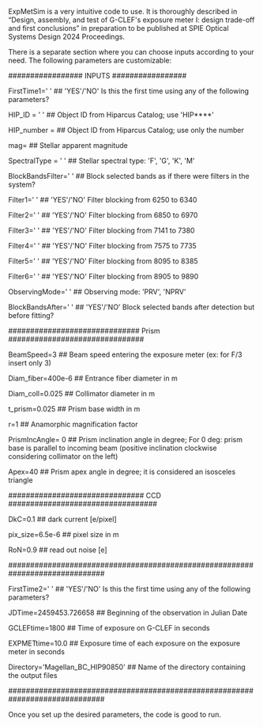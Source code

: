 ExpMetSim is a very intuitive code to use. It is thoroughly described in “Design, assembly, and test of G-CLEF's 
exposure meter I: design trade-off and first conclusions” in preparation to be published at SPIE Optical Systems 
Design 2024 Proceedings.

There is a separate section where you can choose inputs according to your need. The following parameters are 
customizable: 


#################                   INPUTS                   #################


FirstTime1=' ' ## 'YES'/'NO' Is this the first time using any of the following parameters?

HIP_ID = ' ' ## Object ID from Hiparcus Catalog; use 'HIP****'

HIP_number =  ## Object ID from Hiparcus Catalog; use only the number

mag= ## Stellar apparent magnitude

SpectralType = ' ' ## Stellar spectral type: 'F', 'G', 'K', 'M' 

BlockBandsFilter=' ' ## Block selected bands as if there were filters in the system? 

Filter1=' ' ## 'YES'/'NO' Filter blocking from 6250 to 6340

Filter2=' ' ## 'YES'/'NO' Filter blocking from 6850 to 6970

Filter3=' ' ## 'YES'/'NO' Filter blocking from 7141 to 7380

Filter4=' ' ## 'YES'/'NO' Filter blocking from 7575 to 7735

Filter5=' ' ## 'YES'/'NO' Filter blocking from 8095 to 8385

Filter6=' ' ## 'YES'/'NO' Filter blocking from 8905 to 9890

ObservingMode=' ' ## Observing mode: 'PRV', 'NPRV'

BlockBandsAfter=' ' ## 'YES'/'NO' Block selected bands after detection but before fitting?

##############################      Prism      ###############################

BeamSpeed=3 ## Beam speed entering the exposure meter (ex: for F/3 insert only 3)

Diam_fiber=400e-6 ## Entrance fiber diameter in m

Diam_coll=0.025 ## Collimator diameter in m

t_prism=0.025 ## Prism base width in m

r=1 ## Anamorphic magnification factor

PrismIncAngle= 0 ## Prism inclination angle in degree; For 0 deg: prism base is parallel to incoming beam 
(positive inclination clockwise considering collimator on the left)

Apex=40 ## Prism apex angle in degree; it is considered an isosceles triangle

###############################     CCD     ##################################

DkC=0.1 ## dark current [e/pixel]

pix_size=6.5e-6 ## pixel size in m

RoN=0.9 ## read out noise [e]

##############################################################################

FirstTime2=' ' ## 'YES'/'NO' Is this the first time using any of the following parameters?

JDTime=2459453.726658 ## Beginning of the observation in Julian Date

GCLEFtime=1800 ## Time of exposure on G-CLEF in seconds

EXPMETtime=10.0 ## Exposure time of each exposure on the exposure meter in seconds

Directory='Magellan_BC_HIP90850' ## Name of the directory containing the output files

##############################################################################


Once you set up the desired parameters, the code is good to run.
